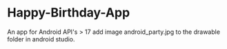 # Happy-Birthday-App
An app for Android API's > 17
add image android_party.jpg to the drawable folder in android studio.
